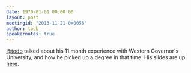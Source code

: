 ```yaml
---
date: 1970-01-01 00:00:00
layout: post
meetingid: "2013-11-21-0x0056"
author: todb
speakernotes: true
---
```


[@todb](https://twitter.com/todb) talked about his 11 month experience with Western Governor's University,
and how he picked up a degree in that time. His slides are up [here](https://docs.google.com/presentation/d/1ASbAV2VR7QrzmqTUhGlc3eVLYPxXlEO2r4xKcgnaDv4/edit?usp=sharing).
